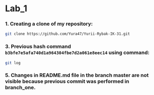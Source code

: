 # Lab_1
### 1. Creating a clone of my repository:
```sh
git clone https://github.com/Yura47/Yurii-Rybak-IK-31.git
``` 

### 3. Previous hash command  `b3bfe7e5afa740d1a964304fbe7d2a061e8eec14` using command:
```sh
git log
``` 
### 5. Changes in README.md file in the branch master are not visible because previous commit was performed in branch_one.